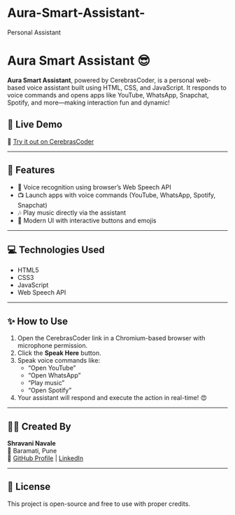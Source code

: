 # Aura-Smart-Assistant-
Personal Assistant 
# Aura Smart Assistant 😎

**Aura Smart Assistant**, powered by CerebrasCoder, is a personal web-based voice assistant built using HTML, CSS, and JavaScript. It responds to voice commands and opens apps like YouTube, WhatsApp, Snapchat, Spotify, and more—making interaction fun and dynamic!

## 🚀 Live Demo
🔗 [Try it out on CerebrasCoder](https://cerebrascoder.com/p/608317)

---

## 🎯 Features

- 🎤 Voice recognition using browser’s Web Speech API  
- 📺 Launch apps with voice commands (YouTube, WhatsApp, Spotify, Snapchat)  
- 🎶 Play music directly via the assistant  
- 📱 Modern UI with interactive buttons and emojis  

---

## 💻 Technologies Used

- HTML5  
- CSS3  
- JavaScript  
- Web Speech API

---

## ✨ How to Use

1. Open the CerebrasCoder link in a Chromium-based browser with microphone permission.  
2. Click the **Speak Here** button.  
3. Speak voice commands like:  
   - “Open YouTube”  
   - “Open WhatsApp”  
   - “Play music”  
   - “Open Spotify”  
4. Your assistant will respond and execute the action in real-time! 😍

---

## 👩‍💻 Created By

**Shravani Navale**  
📍 Baramati, Pune  
🔗 [GitHub Profile](https://github.com/shravani3322) | [LinkedIn](https://www.linkedin.com/in/shravani-navale)

---

## 📄 License

This project is open-source and free to use with proper credits.
